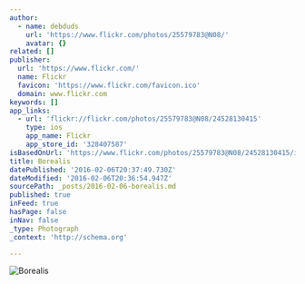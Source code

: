 ```yaml
---
author:
  - name: debduds
    url: 'https://www.flickr.com/photos/25579783@N08/'
    avatar: {}
related: []
publisher:
  url: 'https://www.flickr.com/'
  name: Flickr
  favicon: 'https://www.flickr.com/favicon.ico'
  domain: www.flickr.com
keywords: []
app_links:
  - url: 'flickr://flickr.com/photos/25579783@N08/24528130415'
    type: ios
    app_name: Flickr
    app_store_id: '328407587'
isBasedOnUrl: 'https://www.flickr.com/photos/25579783@N08/24528130415/in/album-72157662049265513/'
title: Borealis
datePublished: '2016-02-06T20:37:49.730Z'
dateModified: '2016-02-06T20:36:54.947Z'
sourcePath: _posts/2016-02-06-borealis.md
published: true
inFeed: true
hasPage: false
inNav: false
_type: Photograph
_context: 'http://schema.org'

---
```

![Borealis](https://farm2.staticflickr.com/1704/24528130415_9cb66c4e9b.jpg)